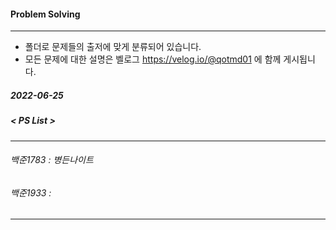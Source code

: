 
#### Problem Solving
------------------------------------------
* 폴더로 문제들의 출저에 맞게 분류되어 있습니다. 
* 모든 문제에 대한 설명은 벨로그 https://velog.io/@qotmd01 에 함께 게시됩니다. 

##### 2022-06-25
##### < PS List >
------------------------------------------
###### 백준1783 : 병든나이트
###### 백준1933 : 
------------------------------------------
